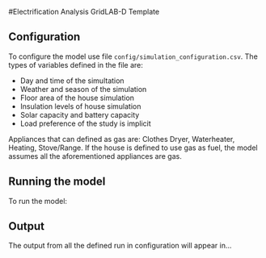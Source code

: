 #Electrification Analysis GridLAB-D Template

## Configuration 
To configure the model use file `config/simulation_configuration.csv`.
The types of variables defined in the file are: 
- Day and time of the simultation
- Weather and season of the simulation
- Floor area of the house simulation
- Insulation levels of house simulation
- Solar capacity and battery capacity
- Load preference of the study is implicit

Appliances that can defined as gas are: Clothes Dryer, Waterheater, Heating, Stove/Range. If the house is defined to use gas as fuel, the model assumes all the aforementioned appliances are gas.

## Running the model 
To run the model: 

## Output
The output from all the defined run in configuration will appear in...

